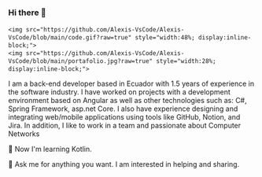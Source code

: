 ### Hi there 👋 

    <img src="https://github.com/Alexis-VsCode/Alexis-VsCode/blob/main/code.gif?raw=true" style="width:48%; display:inline-block;">
    <img src="https://github.com/Alexis-VsCode/Alexis-VsCode/blob/main/portafolio.jpg?raw=true" style="width:28%; display:inline-block;">

I am a back-end developer based in Ecuador with 1.5 years of experience in the software industry. I have worked on projects with a development environment based on Angular as well as other technologies such as: C#, Spring Framework, asp.net Core. I also have experience designing and integrating web/mobile applications using tools like GitHub, Notion, and Jira. In addition, I like to work in a team and passionate about Computer Networks

🌱 Now I'm learning Kotlin.

💬 Ask me for anything you want. I am interested in helping and sharing.
